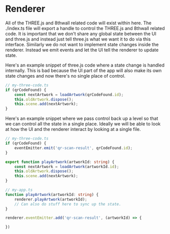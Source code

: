 # Renderer

All of the THREE.js and 8thwall related code will exist within here.
The ./index.ts file will export a handle to control the THREE.js and 8thwall
related code.  It is important that we don't share any global state between
the UI and three.js and instead just tell three.js what we want it to do via
this interface.  Similarly we do not want to implement state changes inside the
renderer.  Instead we emit events and let the UI tell the renderer to update state.

Here's an example snippet of three.js code where a state change is handled internally.  This is bad
because the UI part of the app will also make its own state changes and now there's no single place of control.
```typescript
// my-three-code.ts
if (qrCodeFound) {
    const nextArtwork = loadArtwork(qrCodeFound.id);
    this.oldArtwork.dispose();
    this.scene.add(nextArtwork);
}
```

Here's an example snippet where we pass control back up a level so that we can control all the state in a single place.
Ideally we will be able to look at how the UI and the renderer interact by looking at a single file.
```typescript
// my-three-code.ts
if (qrCodeFound) {
    eventEmitter.emit('qr-scan-result', qrCodeFound.id);
}

export function playArtwork(artworkId: string) {
    const nextArtwork = loadArtwork(artworkId.id);
    this.oldArtwork.dispose();
    this.scene.add(nextArtwork);
}

// my-app.ts
function playArtwork(artworkId: string) {
    renderer.playArtwork(artworkId);
    // Can also do stuff here to sync up the state.
}

renderer.eventEmitter.add('qr-scan-result', (artworkId) => {

})
```

